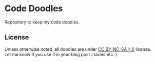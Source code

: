 # Code Doodles

Repository to keep my code doodles.

## License
Unless otherwise noted, all doodles are under [CC BY-NC-SA 4.0](https://creativecommons.org/licenses/by-nc-sa/4.0/) license.  
Let me know if you use it in your blog post / slides etc :)